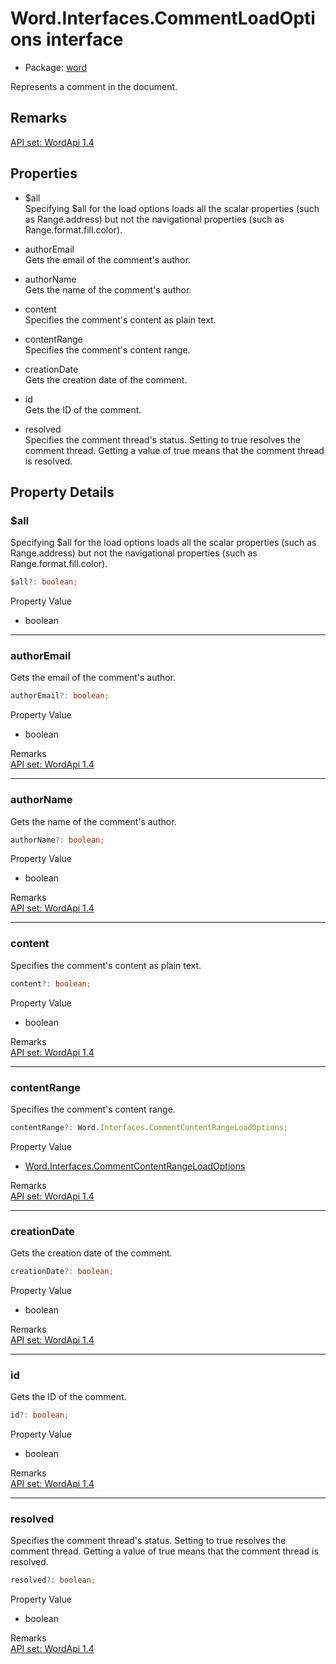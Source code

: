 # Word.Interfaces.CommentLoadOptions interface

- Package: [word](/en-us/javascript/api/word)

Represents a comment in the document.

## Remarks

[API set: WordApi 1.4](/en-us/javascript/api/requirement-sets/word/word-api-requirement-sets)

## Properties

- $all  
  Specifying $all for the load options loads all the scalar properties (such as Range.address) but not the navigational properties (such as Range.format.fill.color).

- authorEmail  
  Gets the email of the comment's author.

- authorName  
  Gets the name of the comment's author.

- content  
  Specifies the comment's content as plain text.

- contentRange  
  Specifies the comment's content range.

- creationDate  
  Gets the creation date of the comment.

- id  
  Gets the ID of the comment.

- resolved  
  Specifies the comment thread's status. Setting to true resolves the comment thread. Getting a value of true means that the comment thread is resolved.

## Property Details

### $all

Specifying $all for the load options loads all the scalar properties (such as Range.address) but not the navigational properties (such as Range.format.fill.color).

```typescript
$all?: boolean;
```

Property Value
- boolean

---

### authorEmail

Gets the email of the comment's author.

```typescript
authorEmail?: boolean;
```

Property Value
- boolean

Remarks  
[API set: WordApi 1.4](/en-us/javascript/api/requirement-sets/word/word-api-requirement-sets)

---

### authorName

Gets the name of the comment's author.

```typescript
authorName?: boolean;
```

Property Value
- boolean

Remarks  
[API set: WordApi 1.4](/en-us/javascript/api/requirement-sets/word/word-api-requirement-sets)

---

### content

Specifies the comment's content as plain text.

```typescript
content?: boolean;
```

Property Value
- boolean

Remarks  
[API set: WordApi 1.4](/en-us/javascript/api/requirement-sets/word/word-api-requirement-sets)

---

### contentRange

Specifies the comment's content range.

```typescript
contentRange?: Word.Interfaces.CommentContentRangeLoadOptions;
```

Property Value
- [Word.Interfaces.CommentContentRangeLoadOptions](/en-us/javascript/api/word/word.interfaces.commentcontentrangeloadoptions)

Remarks  
[API set: WordApi 1.4](/en-us/javascript/api/requirement-sets/word/word-api-requirement-sets)

---

### creationDate

Gets the creation date of the comment.

```typescript
creationDate?: boolean;
```

Property Value
- boolean

Remarks  
[API set: WordApi 1.4](/en-us/javascript/api/requirement-sets/word/word-api-requirement-sets)

---

### id

Gets the ID of the comment.

```typescript
id?: boolean;
```

Property Value
- boolean

Remarks  
[API set: WordApi 1.4](/en-us/javascript/api/requirement-sets/word/word-api-requirement-sets)

---

### resolved

Specifies the comment thread's status. Setting to true resolves the comment thread. Getting a value of true means that the comment thread is resolved.

```typescript
resolved?: boolean;
```

Property Value
- boolean

Remarks  
[API set: WordApi 1.4](/en-us/javascript/api/requirement-sets/word/word-api-requirement-sets)